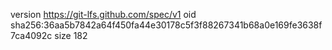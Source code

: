 version https://git-lfs.github.com/spec/v1
oid sha256:36aa5b7842a64f450fa44e30178c5f3f88267341b68a0e169fe3638f7ca4092c
size 182
